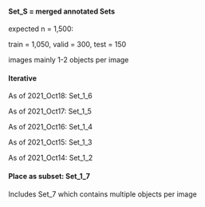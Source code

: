 #### Set_S = merged annotated Sets

expected n = 1,500:

train = 1,050, valid = 300, test  = 150

images mainly 1-2 objects per image


#### Iterative

As of 2021_Oct18:  Set_1_6

As of 2021_Oct17:  Set_1_5

As of 2021_Oct16:  Set_1_4

As of 2021_Oct15:  Set_1_3

As of 2021_Oct14:  Set_1_2


#### Place as subset: Set_1_7

Includes Set_7 which contains multiple objects per image

